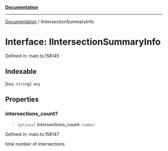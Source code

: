 [**Documentation**](../README.md)

***

[Documentation](../README.md) / IIntersectionSummaryInfo

# Interface: IIntersectionSummaryInfo

Defined in: main.ts:158145

## Indexable

\[`key`: `string`\]: `any`

## Properties

### intersections\_count?

> `optional` **intersections\_count**: `number`

Defined in: main.ts:158147

total number of intersections
